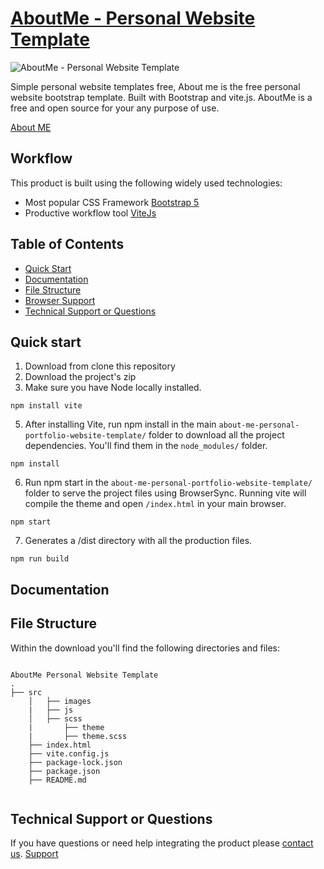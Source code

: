 

# [AboutMe - Personal Website Template](https://easetemplate.com/)

![AboutMe - Personal Website Template](https://user-images.githubusercontent.com/30169935/231987845-1895e4ac-b07d-4d1f-b2b1-f9731b5adcc4.jpg)

Simple personal website templates free, About me is the free personal website bootstrap template. Built with Bootstrap and vite.js.
AboutMe is a free and open source for your any purpose of use. 

[About ME](https://easetemplate.com/)

## Workflow

This product is built using the following widely used technologies:

- Most popular CSS Framework [Bootstrap 5](https://getbootstrap.com/)
- Productive workflow tool [ViteJs](https://vitejs.dev/)
 

## Table of Contents

* [Quick Start](#quick-start)
* [Documentation](#documentation)
* [File Structure](#file-structure)
* [Browser Support](#browser-support)
* [Technical Support or Questions](#technical-support-or-questions)


## Quick start

1. Download from clone this repository
2. Download the project's zip
3. Make sure you have Node locally installed.


```
npm install vite
```

5. After installing Vite, run npm install in the main `about-me-personal-portfolio-website-template/` folder to download all the project dependencies. You'll find them in the `node_modules/` folder.

```
npm install
```

6. Run npm start in the `about-me-personal-portfolio-website-template/` folder to serve the project files using BrowserSync. Running vite will compile the theme and open `/index.html` in your main browser.

```
npm start
```
7. Generates a /dist directory with all the production files.

```
npm run build
```


## Documentation




## File Structure
Within the download you'll find the following directories and files:

```

AboutMe Personal Website Template
.
├── src
    │   ├── images
    |   ├── js
    │   ├── scss
    |       ├── theme
    |       ├── theme.scss
    ├── index.html
    ├── vite.config.js
    ├── package-lock.json
    ├── package.json
    ├── README.md


```


## Technical Support or Questions

If you have questions or need help integrating the product please [contact us](https://easetemplate.com/).
[Support](https://easetemplate.com/)
